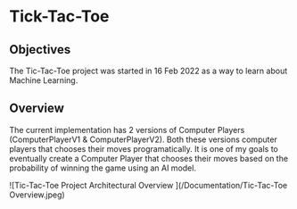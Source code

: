 # Tick-Tac-Toe
## Objectives
The Tic-Tac-Toe project was started in 16 Feb 2022 as a way to learn about Machine Learning.

## Overview
The current implementation has 2 versions of Computer Players (ComputerPlayerV1 & ComputerPlayerV2).
Both these versions computer players that chooses their moves programatically.
It is one of my goals to eventually create a Computer Player that chooses their moves based on the probability of winning the game using an AI model.

![Tic-Tac-Toe Project Architectural Overview ](/Documentation/Tic-Tac-Toe Overview.jpeg)